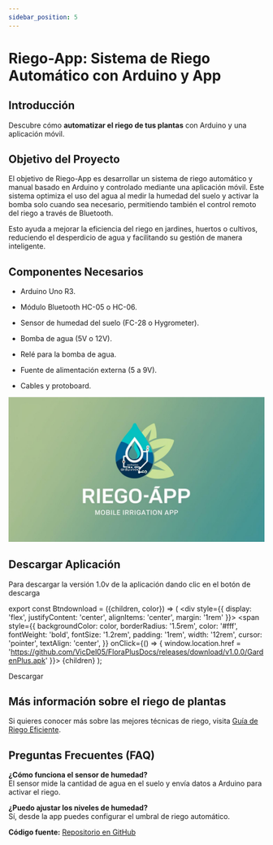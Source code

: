 ```yaml
---
sidebar_position: 5
---
```


# Riego-App: Sistema de Riego Automático con Arduino y App

## Introducción 
Descubre cómo **automatizar el riego de tus plantas** con Arduino y una aplicación móvil.

## Objetivo del Proyecto
El objetivo de Riego-App es desarrollar un sistema de riego automático y manual basado en Arduino y controlado mediante una aplicación móvil. Este sistema optimiza el uso del agua al medir la humedad del suelo y activar la bomba solo cuando sea necesario, permitiendo también el control remoto del riego a través de Bluetooth.

Esto ayuda a mejorar la eficiencia del riego en jardines, huertos o cultivos, reduciendo el desperdicio de agua y facilitando su gestión de manera inteligente. 

## Componentes Necesarios

- Arduino Uno R3.

- Módulo Bluetooth HC-05 o HC-06.

- Sensor de humedad del suelo (FC-28 o Hygrometer).

- Bomba de agua (5V o 12V).

- Relé para la bomba de agua.

- Fuente de alimentación externa (5 a 9V).

- Cables y protoboard.

![Example image](../static/img/LOGO-APPRIEGO.jpg)

## Descargar Aplicación 
Para descargar la versión 1.0v de la aplicación dando clic en el botón de descarga

export const Btndownload = ({children, color}) => (
    <div 
        style={{
            display: 'flex',
            justifyContent: 'center',
            alignItems: 'center',
            margin: '1rem'
        }}>
        <span
            style={{
                backgroundColor: color,
                borderRadius: '1.5rem',
                color: '#fff',
                fontWeight: 'bold',
                fontSize: '1.2rem',
                padding: '1rem',
                width: '12rem',
                cursor: 'pointer',
                textAlign: 'center',
            }}
            onClick={() => {
                window.location.href = 'https://github.com/VicDel05/FloraPlusDocs/releases/download/v1.0.0/GardenPlus.apk'
            }}>
            {children}
        </span>
    </div>
);

<Btndownload color="#00cdac">Descargar</Btndownload>
## Más información sobre el riego de plantas  
Si quieres conocer más sobre las mejores técnicas de riego, visita [Guía de Riego Eficiente](https://www.gob.mx/siap/articulos/en-la-agricultura-los-sistemas-de-riego-son-utilizados-para-un-aprovechamiento-optimo-del-agua?idiom=es).

## Preguntas Frecuentes (FAQ)  
**¿Cómo funciona el sensor de humedad?**  
El sensor mide la cantidad de agua en el suelo y envía datos a Arduino para activar el riego.  

**¿Puedo ajustar los niveles de humedad?**  
Sí, desde la app puedes configurar el umbral de riego automático.  

 **Código fuente:** [Repositorio en GitHub](https://github.com/VicDel05/FloraPlus.git)
